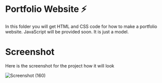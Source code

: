 # Portfolio Website ⚡

In this folder you will get HTML and CSS code for how to make a portfolio website. JavaScript will be provided soon. It is just a model.

# Screenshot

Here is the screenshot for the project how it will look

![Screenshot (160)](https://github.com/user-attachments/assets/711b960b-c20b-4198-b8db-77f973a79e21)
